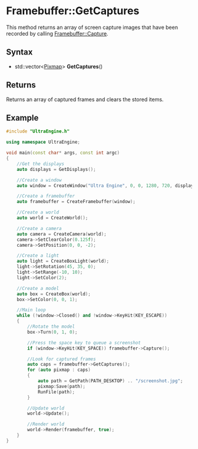 # Framebuffer::GetCaptures

This method returns an array of screen capture images that have been recorded by calling [Framebuffer::Capture](Framebuffer_Capture.md).

## Syntax

- std::vector<[Pixmap](Pixmap.md)> **GetCaptures**()

## Returns

Returns an array of captured frames and clears the stored items.

## Example

```c++
#include "UltraEngine.h"

using namespace UltraEngine;

void main(const char* args, const int argc)
{
    //Get the displays
    auto displays = GetDisplays();

    //Create a window
    auto window = CreateWindow("Ultra Engine", 0, 0, 1280, 720, displays[0], WINDOW_TITLEBAR | WINDOW_CENTER);

    //Create a framebuffer
    auto framebuffer = CreateFramebuffer(window);

    //Create a world
    auto world = CreateWorld();

    //Create a camera
    auto camera = CreateCamera(world);
    camera->SetClearColor(0.125f);
    camera->SetPosition(0, 0, -2);

    //Create a light
    auto light = CreateBoxLight(world);
    light->SetRotation(45, 35, 0);
    light->SetRange(-10, 10);
    light->SetColor(2);

    //Create a model
    auto box = CreateBox(world);
    box->SetColor(0, 0, 1);

    //Main loop
    while (!window->Closed() and !window->KeyHit(KEY_ESCAPE))
    {
        //Rotate the model
        box->Turn(0, 1, 0);

        //Press the space key to queue a screenshot
        if (window->KeyHit(KEY_SPACE)) framebuffer->Capture();

        //Look for captured frames
        auto caps = framebuffer->GetCaptures();
        for (auto pixmap : caps)
        {
            auto path = GetPath(PATH_DESKTOP) .. "/screenshot.jpg";
            pixmap:Save(path);
            RunFile(path);
        }

        //Update world
        world->Update();

        //Render world
        world->Render(framebuffer, true);
    }
}
```
